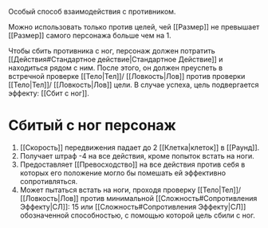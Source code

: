 Особый способ взаимодействия с противником.

Можно использовать только против целей, чей [[Размер]] не превышает [[Размер]] самого персонажа больше чем на 1. 

Чтобы сбить противника с ног, персонаж должен потратить [[Действия#Стандартное действие|Стандартное Действие]] и находиться рядом с ним. После этого, он должен преуспеть в встречной проверке [[Тело|Тел]]/ [[Ловкость|Лов]] против проверки [[Тело|Тел]]/ [[Ловкость|Лов]] цели.  В случае успеха, цель подвергается эффекту: [[Сбит с ног]]. 

# Сбитый с ног персонаж

1. [[Скорость]] передвижения падает до 2 [[Клетка|клеток]] в [[Раунд]].
2. Получает штраф -4 на все действия, кроме попыток встать на ноги.
3. Предоставляет [[Превосходство]] на все действия против себя в которых его положение могло бы помешать ей эффективно сопротивляться. 
4. Может пытаться встать на ноги, проходя проверку [[Тело|Тел]]/ [[Ловкость|Лов]] против минимальной [[Сложность#Cопротивления Эффекту|СЛ]]: 15 или [[Сложность#Cопротивления Эффекту|СЛ]] обозначенной способностью, с помощью которой цель сбили с ног. 

